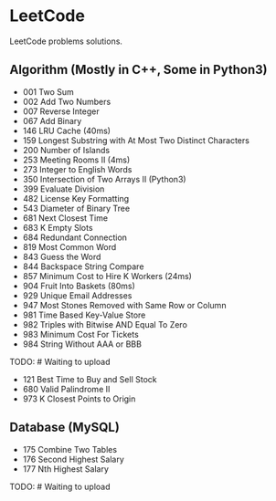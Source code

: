 # LeetCode
LeetCode problems solutions.

## Algorithm (Mostly in C++, Some in Python3)
- 001 Two Sum<br>
- 002 Add Two Numbers<br>
- 007 Reverse Integer<br>
- 067 Add Binary<br>
- 146 LRU Cache (40ms)<br>
- 159 Longest Substring with At Most Two Distinct Characters<br>
- 200 Number of Islands<br>
- 253 Meeting Rooms II (4ms)<br>
- 273 Integer to English Words
- 350 Intersection of Two Arrays II (Python3)<br>
- 399 Evaluate Division<br>
- 482 License Key Formatting<br>
- 543 Diameter of Binary Tree<br>
- 681 Next Closest Time<br>
- 683 K Empty Slots<br>
- 684 Redundant Connection<br>
- 819 Most Common Word<br>
- 843 Guess the Word<br>
- 844 Backspace String Compare<br>
- 857 Minimum Cost to Hire K Workers (24ms)<br>
- 904 Fruit Into Baskets (80ms)<br>
- 929 Unique Email Addresses<br>
- 947 Most Stones Removed with Same Row or Column<br>
- 981 Time Based Key-Value Store<br>
- 982 Triples with Bitwise AND Equal To Zero<br>
- 983 Minimum Cost For Tickets<br>
- 984 String Without AAA or BBB<br>

TODO: # Waiting to upload<br>
- 121 Best Time to Buy and Sell Stock<br>
- 680 Valid Palindrome II
- 973 K Closest Points to Origin<br>

## Database (MySQL)
- 175 Combine Two Tables<br>
- 176 Second Highest Salary<br>
- 177 Nth Highest Salary<br>

TODO: # Waiting to upload<br>


